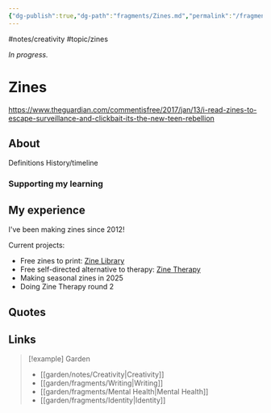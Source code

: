 ```yaml
---
{"dg-publish":true,"dg-path":"fragments/Zines.md","permalink":"/fragments/zines/","created":"2025-03-17T17:43:59.158-04:00","updated":"2025-03-22T22:34:46.192-04:00"}
---
```


#notes/creativity #topic/zines

*In progress.*
# Zines 

https://www.theguardian.com/commentisfree/2017/jan/13/i-read-zines-to-escape-surveillance-and-clickbait-its-the-new-teen-rebellion
## About
Definitions
History/timeline
### Supporting my learning

## My experience
I've been making zines since 2012!

Current projects:
* Free zines to print: [Zine Library](https://zinetherapy.neocities.org/library)
* Free self-directed alternative to therapy: [Zine Therapy](https://zinetherapy.neocities.org/)
* Making seasonal zines in 2025
* Doing Zine Therapy round 2

## Quotes

## Links


> [!example] Garden
> - [[garden/notes/Creativity\|Creativity]]
> - [[garden/fragments/Writing\|Writing]]
> - [[garden/fragments/Mental Health\|Mental Health]]
> - [[garden/fragments/Identity\|Identity]]


